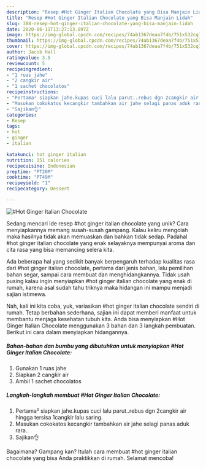 ```yaml
---
description: "Resep #Hot Ginger Italian Chocolate yang Bisa Manjain Lidah"
title: "Resep #Hot Ginger Italian Chocolate yang Bisa Manjain Lidah"
slug: 388-resep-hot-ginger-italian-chocolate-yang-bisa-manjain-lidah
date: 2020-06-11T13:27:13.897Z
image: https://img-global.cpcdn.com/recipes/74ab1367deaa7f4b/751x532cq70/hot-ginger-italian-chocolate-foto-resep-utama.jpg
thumbnail: https://img-global.cpcdn.com/recipes/74ab1367deaa7f4b/751x532cq70/hot-ginger-italian-chocolate-foto-resep-utama.jpg
cover: https://img-global.cpcdn.com/recipes/74ab1367deaa7f4b/751x532cq70/hot-ginger-italian-chocolate-foto-resep-utama.jpg
author: Jacob Hall
ratingvalue: 3.5
reviewcount: 5
recipeingredient:
- "1 ruas jahe"
- "2 cangkir air"
- "1 sachet chocolatos"
recipeinstructions:
- "Pertama² siapkan jahe.kupas cuci lalu parut..rebus dgn 2cangkir air hingga tersisa 1cangkir lalu saring."
- "Masukan cokokatos kecangkir tambahkan air jahe selagi panas aduk rara.."
- "Sajikan👌"
categories:
- Resep
tags:
- hot
- ginger
- italian

katakunci: hot ginger italian 
nutrition: 151 calories
recipecuisine: Indonesian
preptime: "PT20M"
cooktime: "PT49M"
recipeyield: "1"
recipecategory: Dessert

---
```



![#Hot Ginger Italian Chocolate](https://img-global.cpcdn.com/recipes/74ab1367deaa7f4b/751x532cq70/hot-ginger-italian-chocolate-foto-resep-utama.jpg)

Sedang mencari ide resep #hot ginger italian chocolate yang unik? Cara menyiapkannya memang susah-susah gampang. Kalau keliru mengolah maka hasilnya tidak akan memuaskan dan bahkan tidak sedap. Padahal #hot ginger italian chocolate yang enak selayaknya mempunyai aroma dan cita rasa yang bisa memancing selera kita.

Ada beberapa hal yang sedikit banyak berpengaruh terhadap kualitas rasa dari #hot ginger italian chocolate, pertama dari jenis bahan, lalu pemilihan bahan segar, sampai cara membuat dan menghidangkannya. Tidak usah pusing kalau ingin menyiapkan #hot ginger italian chocolate yang enak di rumah, karena asal sudah tahu triknya maka hidangan ini mampu menjadi sajian istimewa.




Nah, kali ini kita coba, yuk, variasikan #hot ginger italian chocolate sendiri di rumah. Tetap berbahan sederhana, sajian ini dapat memberi manfaat untuk membantu menjaga kesehatan tubuh kita. Anda bisa menyiapkan #Hot Ginger Italian Chocolate menggunakan 3 bahan dan 3 langkah pembuatan. Berikut ini cara dalam menyiapkan hidangannya.

<!--inarticleads1-->

##### Bahan-bahan dan bumbu yang dibutuhkan untuk menyiapkan #Hot Ginger Italian Chocolate:

1. Gunakan 1 ruas jahe
1. Siapkan 2 cangkir air
1. Ambil 1 sachet chocolatos




<!--inarticleads2-->

##### Langkah-langkah membuat #Hot Ginger Italian Chocolate:

1. Pertama² siapkan jahe.kupas cuci lalu parut..rebus dgn 2cangkir air hingga tersisa 1cangkir lalu saring.
1. Masukan cokokatos kecangkir tambahkan air jahe selagi panas aduk rara..
1. Sajikan👌




Bagaimana? Gampang kan? Itulah cara membuat #hot ginger italian chocolate yang bisa Anda praktikkan di rumah. Selamat mencoba!
